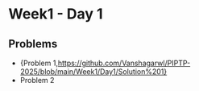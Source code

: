 # Week1 - Day 1

## Problems
- {Problem 1,https://github.com/Vanshagarwl/PIPTP-2025/blob/main/Week1/Day1/Solution%201}
- Problem 2
